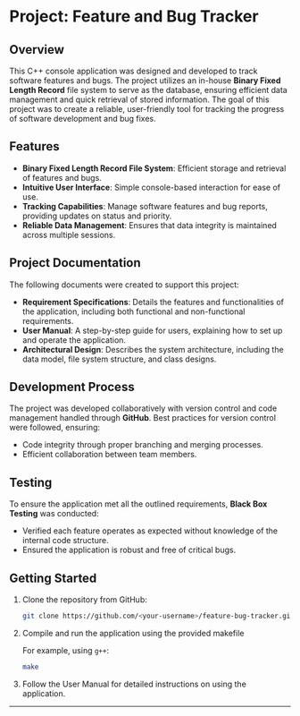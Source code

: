 
# Project: Feature and Bug Tracker

## Overview

This C++ console application was designed and developed to track software features and bugs. The project utilizes an in-house **Binary Fixed Length Record** file system to serve as the database, ensuring efficient data management and quick retrieval of stored information. The goal of this project was to create a reliable, user-friendly tool for tracking the progress of software development and bug fixes.

## Features

- **Binary Fixed Length Record File System**: Efficient storage and retrieval of features and bugs.
- **Intuitive User Interface**: Simple console-based interaction for ease of use.
- **Tracking Capabilities**: Manage software features and bug reports, providing updates on status and priority.
- **Reliable Data Management**: Ensures that data integrity is maintained across multiple sessions.
  
## Project Documentation

The following documents were created to support this project:

- **Requirement Specifications**: Details the features and functionalities of the application, including both functional and non-functional requirements.
- **User Manual**: A step-by-step guide for users, explaining how to set up and operate the application.
- **Architectural Design**: Describes the system architecture, including the data model, file system structure, and class designs.

## Development Process

The project was developed collaboratively with version control and code management handled through **GitHub**. Best practices for version control were followed, ensuring:

- Code integrity through proper branching and merging processes.
- Efficient collaboration between team members.

## Testing

To ensure the application met all the outlined requirements, **Black Box Testing** was conducted:

- Verified each feature operates as expected without knowledge of the internal code structure.
- Ensured the application is robust and free of critical bugs.

## Getting Started

1. Clone the repository from GitHub: 
    ```bash
    git clone https://github.com/<your-username>/feature-bug-tracker.git
    ```
2. Compile and run the application using the provided makefile 

    For example, using `g++`:
    ```bash
    make
    ```

3. Follow the User Manual for detailed instructions on using the application.
---
